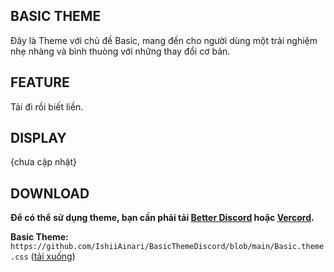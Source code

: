 ## BASIC THEME

Đây là Theme với chủ đề Basic, mang đến cho người dùng một trải nghiệm nhẹ nhàng và bình thuòng với những thay đổi cơ bản.
## FEATURE

Tải đi rồi biết liền.
## DISPLAY
{chưa cập nhật}
## DOWNLOAD
**Để có thể sử dụng theme, bạn cần phải tải [Better Discord](https://github.com/BetterDiscord/Installer/releases/latest/download/BetterDiscord-Windows.exe) hoặc [Vercord](https://github.com/Vencord/Installer/releases/latest/download/VencordInstaller.exe).**

**Basic Theme:** `https://github.com/IshiiAinari/BasicThemeDiscord/blob/main/Basic.theme.css` ([tải xuống](https://github.com/IshiiAinari/BasicThemeDiscord/blob/main/Basic.theme.css))
